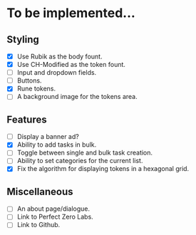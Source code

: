 # To be implemented...

## Styling
- [x] Use Rubik as the body fount.
- [x] Use CH-Modified as the token fount.
- [ ] Input and dropdown fields.
- [ ] Buttons.
- [x] Rune tokens.
- [ ] A background image for the tokens area.

## Features
- [ ] Display a banner ad?
- [x] Ability to add tasks in bulk.
- [ ] Toggle between single and bulk task creation.
- [ ] Ability to set categories for the current list.
- [x] Fix the algorithm for displaying tokens in a hexagonal grid.

## Miscellaneous
- [ ] An about page/dialogue.
- [ ] Link to Perfect Zero Labs.
- [ ] Link to Github.
